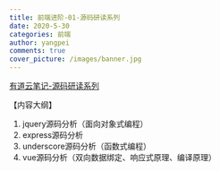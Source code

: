 ```yaml
---
title: 前端进阶-01-源码研读系列
date: 2020-5-30
categories: 前端
author: yangpei
comments: true
cover_picture: /images/banner.jpg
---
```


[有道云笔记-源码研读系列](https://note.youdao.com/ynoteshare1/index.html?id=24e9d3cdd8febbf4104baf0601aaf444&type=note)

【内容大纲】
1. jquery源码分析（面向对象式编程）
2. express源码分析
3. underscore源码分析（函数式编程）
4. vue源码分析（双向数据绑定、响应式原理、编译原理）